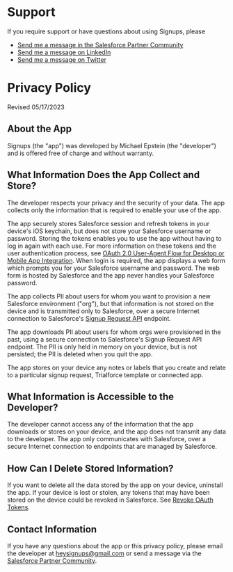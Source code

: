# Support

If you require support or have questions about using Signups, please
* [Send me a message in the Salesforce Partner Community](https://partners.salesforce.com/_ui/core/userprofile/UserProfilePage?u=00530000009abT7&tab=sfdc.ProfilePlatformFeed)
* [Send me a message on LinkedIn](https://www.linkedin.com/in/mike4aday)
* [Send me a message on Twitter](https://www.twitter.com/mike4aday)


# Privacy Policy

Revised 05/17/2023

## About the App
Signups (the "app") was developed by Michael Epstein (the "developer") and is offered free of charge and without warranty.

## What Information Does the App Collect and Store?

The developer respects your privacy and the security of your data. The app collects only the information that is required to enable your use of the app. 

The app securely stores Salesforce session and refresh tokens in your device's iOS keychain, but does not store your Salesforce username or password. Storing the tokens enables you to use the app without having to log in again with each use. For more information on these tokens and the user authentication process, see [OAuth 2.0 User-Agent Flow for Desktop or Mobile App Integration](https://help.salesforce.com/s/articleView?id=sf.remoteaccess_oauth_user_agent_flow.htm&type=5). When login is required, the app displays a web form which prompts you for your Salesforce username and password. The web form is hosted by Salesforce and the app never handles your Salesforce password.

The app collects PII about users for whom you want to provision a new Salesforce environment ("org"), but that information is not stored on the device and is transmitted only to Salesforce, over a secure Internet connection to Salesforce's [Signup Request API](https://developer.salesforce.com/docs/atlas.en-us.packagingGuide.meta/packagingGuide/trialforce_enable_signuprequest_api.htm) endpoint.

The app downloads PII about users for whom orgs were provisioned in the past, using a secure connection to Salesforce's Signup Request API endpoint. The PII is only held in memory on your device, but is not persisted; the PII is deleted when you quit the app.

The app stores on your device any notes or labels that you create and relate to a particular signup request, Trialforce template or connected app.

## What Information is Accessible to the Developer?

The developer cannot access any of the information that the app downloads or stores on your device, and the app does not transmit any data to the developer. The app only communicates with Salesforce, over a secure Internet connection to endpoints that are managed by Salesforce.

## How Can I Delete Stored Information?

If you want to delete all the data stored by the app on your device, uninstall the app. If your device is lost or stolen, any tokens that may have been stored on the device could be revoked in Salesforce. See [Revoke OAuth Tokens](https://help.salesforce.com/s/articleView?id=sf.remoteaccess_revoke_token.htm&type=5).

## Contact Information
If you have any questions about the app or this privacy policy, please email the developer at heysignups@gmail.com or send a message via the [Salesforce Partner Community](https://partners.salesforce.com/_ui/core/userprofile/UserProfilePage?u=00530000009abT7&tab=sfdc.ProfilePlatformFeed).
